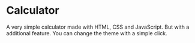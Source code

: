 # Calculator
A very simple calculator made with HTML, CSS and JavaScript. But with a additional feature. You can change the theme with a simple click.

